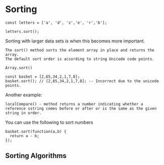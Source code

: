 # Sorting

````
const letters = ['a', 'd', 'z','e', 'r','b'];

letters.sort();
````

Sorting with larger data sets is when this becomes more important.


````
The sort() method sorts the element array in place and returns the array.
The default sort order is according to string Unicode code points.

Array.sort()

const basket = [2,65,34,2,1,7,8];
basket.sort(); // [2,65,34,2,1,7,8]; -- Incorrect due to the unicode points.
````

Another example:

````
localCompare() - method returns a number indicating whether a reference sstring comes before or after or is the same as the given string in order.
````

You can use the following to sort numbers

````
basket.sort(function(a,b) {
  return a - b;
});
````
## Sorting Algorithms
